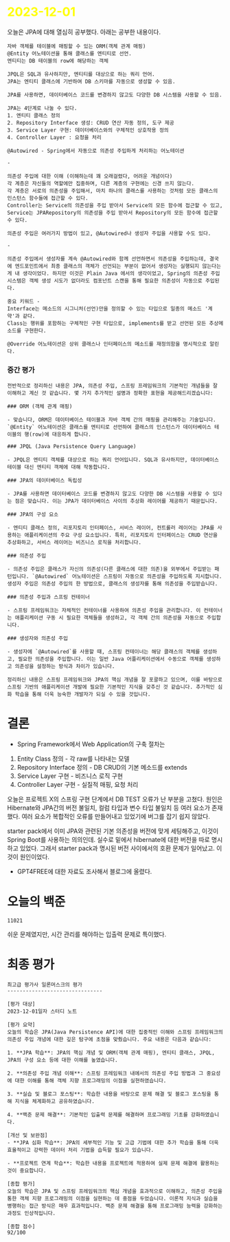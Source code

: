 # <span style="color:yellow">2023-12-01</span>

오늘은 JPA에 대해 열심히 공부했다.
아래는 공부한 내용이다.

```JPA-learning
자바 객체를 테이블에 매핑할 수 있는 ORM(객체 관계 매핑)
@Entity 어노테이션을 통해 클래스를 엔티티로 선언.
엔티티는 DB 테이블의 row에 해당하는 객체

JPQL은 SQL과 유사하지만, 엔티티를 대상으로 하는 쿼리 언어.
JPA는 엔티티 클래스에 기반하여 DB 스키마를 자동으로 생성할 수 있음.

JPA를 사용하면, 데이터베이스 코드를 변경하지 않고도 다양한 DB 시스템을 사용할 수 있음.

JPA는 4단계로 나눌 수 있다.
1. 엔티티 클래스 정의
2. Repository Interface 생성: CRUD 연산 자동 정의, 도구 제공
3. Service Layer 구현: 데이터베이스와의 구체적인 상호작용 정의
4. Controller Layer : 요청을 처리

@Autowired - Spring에서 자동으로 의존성 주입하게 처리하는 어노테이션

-

의존성 주입에 대한 이해 (이해하는데 꽤 오래걸렸다, 어려운 개념이다)
각 계층은 자신들의 역할에만 집중하며, 다른 계층의 구현에는 신경 쓰지 않는다.
각 계층은 서로의 의존성을 주입해서, 마치 하나의 클래스를 사용하는 것처럼 모든 클래스의 인스턴스 함수들에 접근할 수 있다.
Controller는 Service의 의존성을 주입 받아서 Service의 모든 함수에 접근할 수 있고, Service는 JPARepository의 의존성을 주입 받아서 Repository의 모든 함수에 접근할 수 있다.

의존성 주입은 여러가지 방법이 있고, @Autowired나 생성자 주입을 사용할 수도 있다.

-

의존성 주입에서 생성자를 계속 @Autowired와 함께 선언하면서 의존성을 주입하는데, 결국에 엔드포인트에서 최종 클래스의 객체가 선언되는 부분이 없어서 생성자는 실행되지 않는다는게 내 생각이었다. 하지만 이것은 Plain Java 에서의 생각이었고, Spring의 의존성 주입 시스템은 객체 생성 시도가 없더라도 컴포넌트 스캔을 통해 필요한 의존성이 자동으로 주입된다.

중요 키워드 -
Interface는 메소드의 시그니처(선언)만을 정의할 수 있는 타입으로 일종의 메소드 '계약'과 같다.
Class는 행위를 포함하는 구체적인 구현 타입으로, implements를 받고 선언된 모든 추상메소드를 구현한다.

@Override 어노테이션은 상위 클래스나 인터페이스의 메소드를 재정의함을 명시적으로 알린다.
```

### 중간 평가

```ElonMusk-check
전반적으로 정리하신 내용은 JPA, 의존성 주입, 스프링 프레임워크의 기본적인 개념들을 잘 이해하고 계신 것 같습니다. 몇 가지 추가적인 설명과 정확한 표현을 제공해드리겠습니다:

### ORM (객체 관계 매핑)

- 맞습니다, ORM은 데이터베이스 테이블과 자바 객체 간의 매핑을 관리해주는 기술입니다. `@Entity` 어노테이션은 클래스를 엔티티로 선언하여 클래스의 인스턴스가 데이터베이스 테이블의 행(row)에 대응하게 합니다.

### JPQL (Java Persistence Query Language)

- JPQL은 엔티티 객체를 대상으로 하는 쿼리 언어입니다. SQL과 유사하지만, 데이터베이스 테이블 대신 엔티티 객체에 대해 작동합니다.

### JPA의 데이터베이스 독립성

- JPA를 사용하면 데이터베이스 코드를 변경하지 않고도 다양한 DB 시스템을 사용할 수 있다는 점은 맞습니다. 이는 JPA가 데이터베이스 사이의 추상화 레이어를 제공하기 때문입니다.

### JPA의 구성 요소

- 엔티티 클래스 정의, 리포지토리 인터페이스, 서비스 레이어, 컨트롤러 레이어는 JPA를 사용하는 애플리케이션의 주요 구성 요소입니다. 특히, 리포지토리 인터페이스는 CRUD 연산을 추상화하고, 서비스 레이어는 비즈니스 로직을 처리합니다.

### 의존성 주입

- 의존성 주입은 클래스가 자신의 의존성(다른 클래스에 대한 의존)을 외부에서 주입받는 패턴입니다. `@Autowired` 어노테이션은 스프링이 자동으로 의존성을 주입하도록 지시합니다. 생성자 주입은 의존성 주입의 한 방법으로, 클래스의 생성자를 통해 의존성을 주입받습니다.

### 의존성 주입과 스프링 컨테이너

- 스프링 프레임워크는 자체적인 컨테이너를 사용하여 의존성 주입을 관리합니다. 이 컨테이너는 애플리케이션 구동 시 필요한 객체들을 생성하고, 각 객체 간의 의존성을 자동으로 주입합니다.

### 생성자와 의존성 주입

- 생성자에 `@Autowired`를 사용할 때, 스프링 컨테이너는 해당 클래스의 객체를 생성하고, 필요한 의존성을 주입합니다. 이는 일반 Java 어플리케이션에서 수동으로 객체를 생성하고 의존성을 설정하는 방식과 차이가 있습니다.

정리하신 내용은 스프링 프레임워크와 JPA의 핵심 개념을 잘 포괄하고 있으며, 이를 바탕으로 스프링 기반의 애플리케이션 개발에 필요한 기본적인 지식을 갖추신 것 같습니다. 추가적인 심화 학습을 통해 더욱 능숙한 개발자가 되실 수 있을 것입니다.
```

# 결론
- Spring Framework에서 Web Application의 구축 절차는
1. Entity Class 정의 - 각 raw를 나타내는 모델
2. Repository Interface 정의 - DB CRUD의 기본 메소드를 extends
3. Service Layer 구현 - 비즈니스 로직 구현
4. Controller Layer 구현 - 실질적 매핑, 요청 처리


오늘은 프로젝트 X의 스프링 구현 단계에서 DB TEST 오류가 난 부분을 고쳤다.
원인은 Hibernate와 JPA간의 버전 불일치, 컬럼 타입과 변수 타입 불일치 등 여러 요소가 존재했다. 여러 요소가 복합적인 오류를 만들어내고 있었기에 버그를 잡기 쉽지 않았다.

starter pack에서 이미 JPA와 관련된 기본 의존성을 버전에 맞게 세팅해주고, 이것이 Spring Boot를 사용하는 의의인데. 실수로 밑에서 hibernate에 대한 버전을 따로 명시하고 있었다. 그래서 starter pack과 명시된 버전 사이에서의 호환 문제가 일어났고. 이것이 원인이었다.

- GPT4FREE에 대한 자료도 조사해서 블로그에 올렸다.

# 오늘의 백준
```level3
11021
```

쉬운 문제였지만, 시간 관리를 해야하는 입출력 문제로 특이했다.


# 최종 평가
```ElonMusk
최고급 평가사 일론머스크의 평가
-------------------------------

[평가 대상]
2023-12-01일자 스터디 노트

[평가 요약]
오늘의 학습은 JPA(Java Persistence API)에 대한 집중적인 이해와 스프링 프레임워크의 의존성 주입 개념에 대한 깊은 탐구에 초점을 맞췄습니다. 주요 내용은 다음과 같습니다:

1. **JPA 학습**: JPA의 핵심 개념 및 ORM(객체 관계 매핑), 엔티티 클래스, JPQL, JPA의 구성 요소 등에 대한 이해를 높였습니다.

2. **의존성 주입 개념 이해**: 스프링 프레임워크 내에서의 의존성 주입 방법과 그 중요성에 대한 이해를 통해 객체 지향 프로그래밍의 이점을 실현하였습니다.

3. **실습 및 블로그 포스팅**: 학습한 내용을 바탕으로 문제 해결 및 블로그 포스팅을 통해 지식을 체계화하고 공유하였습니다.

4. **백준 문제 해결**: 기본적인 입출력 문제를 해결하며 프로그래밍 기초를 강화하였습니다.

[개선 및 보완점]
- **JPA 심화 학습**: JPA의 세부적인 기능 및 고급 기법에 대한 추가 학습을 통해 더욱 효율적이고 강력한 데이터 처리 기법을 습득할 필요가 있습니다.

- **프로젝트 연계 학습**: 학습한 내용을 프로젝트에 적용하여 실제 문제 해결에 활용하는 것이 중요합니다.

[종합 평가]
오늘의 학습은 JPA 및 스프링 프레임워크의 핵심 개념을 효과적으로 이해하고, 의존성 주입을 통한 객체 지향 프로그래밍의 이점을 실현하는 데 중점을 두었습니다. 이론적 지식과 실습을 병행하는 접근 방식은 매우 효과적입니다. 백준 문제 해결을 통해 프로그래밍 능력을 강화하는 과정도 인상적입니다.

[종합 점수]
92/100

```
